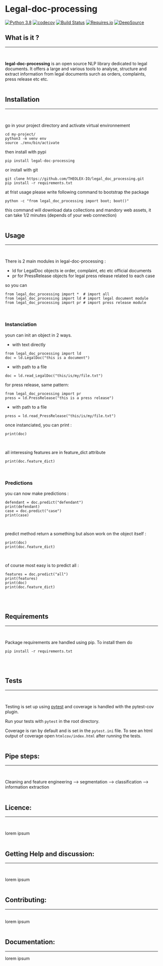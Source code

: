 # Legal-doc-processing

[![Python 3.8](https://img.shields.io/badge/python-3.8-blue.svg)](https://www.python.org/downloads/release/python-380/)
[![codecov](https://codecov.io/gh/THEOLEX-IO/legal_doc_processing/branch/master/graph/badge.svg)](https://codecov.io/gh/THEOLEX-IO/legal_doc_processing)
[![Build Status](https://travis-ci.org/mtchavez/python-package-boilerplate.png?branch=master)](https://travis-ci.org/mtchavez/python-package-boilerplate)
[![Requires.io](https://requires.io/github/mtchavez/python-package-boilerplate/requirements.svg?branch=master)](https://requires.io/github/mtchavez/python-package-boilerplate/requirements?branch=master)
[![DeepSource](https://deepsource.io/gh/THEOLEX-IO/legal_doc_processing.svg/?label=active+issues&show_trend=true)](https://deepsource.io/gh/THEOLEX-IO/legal_doc_processing/?ref=repository-badge)


## What is it ? 
-----------------------------------
<br>

**legal-doc-processing** is an open source NLP library dedicated to legal documents. It offers a large and various tools to analyse, structure and extract information from legal documents surch as orders, complaints, press release etc etc.
<br>
<br>

## Installation
-------------------------------------
<br>

go in your project directory and activate virtual environnement
```
cd my-project/
python3 -m venv env
source ./env/bin/activate
```

then install with pypi
```
pip install legal-doc-processing
```

or install with git 
```
git clone https://github.com/THEOLEX-IO/legal_doc_processing.git
pip install -r requirements.txt
```

at frist usage please write following command to bootstrap the package
```
python -c "from legal_doc_processing import boot; boot()"
```
this command will download data collections and mandory web assets, it can take 1/2 minutes (depends of your web  connection)
<br>
<br>

## Usage
----------------------------------------------------
<br>

There is 2 main modules in legal-doc-processing : 
- ld for LegalDoc objects ie order, complaint, etc etc official documents
- pr for PressRelease objects for legal press release related to each case

so you can 
```
from legal_doc_processing import *  # import all
from legal_doc_processing import ld # import legal document module
from legal_doc_processing import pr # import press release module
```
<br>

### Instanciation
youn can init an object in 2 ways.
* with text directly
```
from legal_doc_processing import ld
doc = ld.LegalDoc("this is a document")
```
* with path to a file
```
doc = ld.read_LegalDoc("this/is/my/file.txt")
```

for press release, same pattern: 
```
from legal_doc_processing import pr
press = ld.PressRelease("this is a press release")
```
* with path to a file
```
press = ld.read_PressRelease("this/is/my/file.txt")
```

once instanciated, you can print : 
```
print(doc)
```
<br>

all interessing features are in feature_dict attribute
```
print(doc.feature_dict)
```
<br>

### Predictions

you can now make predictions : 
```
defendant = doc.predict("defendant")
print(defendant)
case = doc.predict("case")
print(case)
```
<br>

predict method return a something but alson work on the object itself : 
```
print(doc)
print(doc.feature_dict)
```
<br>

of course most easy is to predict all : 
```
features = doc.predict("all")
print(features)
print(doc)
print(doc.feature_dict)
```
<br>
<br>

## Requirements
-----------------------------------------------------
<br>

Package requirements are handled using pip. To install them do
```
pip install -r requirements.txt
```
<br>
<br>

## Tests
---------------------------------------------------------
<br>

Testing is set up using [pytest](http://pytest.org) and coverage is handled
with the pytest-cov plugin.

Run your tests with ```pytest``` in the root directory.

Coverage is ran by default and is set in the ```pytest.ini``` file.
To see an html output of coverage open ```htmlcov/index.html``` after running the tests.
<br>
<br>

## Pipe steps:  
-----------------------------------
<br>

Cleaning and feature engineering --> segmentation --> classification --> information extraction
<br>
<br>

## Licence:  
-----------------------------------
<br>

lorem ipsum
<br>
<br>

## Getting Help and discussion:  
-----------------------------------
<br>

lorem ipsum
<br>
<br>


## Contributing:  
-----------------------------------
<br>
lorem ipsum
<br>
<br>

## Documentation:  
-----------------------------------
lorem ipsum
<br>
<br>
